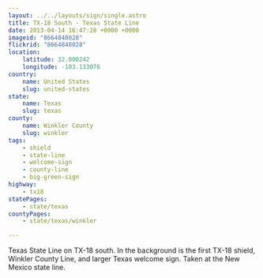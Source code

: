 ```yaml
---
layout: ../../layouts/sign/single.astro
title: TX-18 South - Texas State Line
date: 2013-04-14 16:47:28 +0000 +0000
imageid: "8664848028"
flickrid: "8664848028"
location:
    latitude: 32.000242
    longitude: -103.133076
country:
    name: United States
    slug: united-states
state:
    name: Texas
    slug: texas
county:
    name: Winkler County
    slug: winkler
tags:
    - shield
    - state-line
    - welcome-sign
    - county-line
    - big-green-sign
highway:
    - tx18
statePages:
    - state/texas
countyPages:
    - state/texas/winkler

---
```

Texas State Line on TX-18 south. In the background is the first TX-18 shield, Winkler County Line, and larger Texas welcome sign.  Taken at the New Mexico state line.